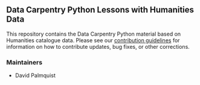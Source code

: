 ## Data Carpentry Python Lessons with Humanities Data

This repository contains the Data Carpentry Python material based on Humanities catalogue
data. Please see our [contribution guidelines](CONTRIBUTING.md) for information
on how to contribute updates, bug fixes, or other corrections.

### Maintainers

- David Palmquist


